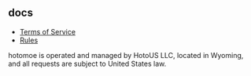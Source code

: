 ## docs
* [Terms of Service](./terms.md)
* [Rules](./rules.md)

hotomoe is operated and managed by HotoUS LLC, located in Wyoming, and all requests are subject to United States law.
